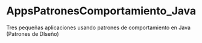 # AppsPatronesComportamiento_Java
Tres pequeñas aplicaciones usando patrones de comportamiento en Java (Patrones de DIseño)
